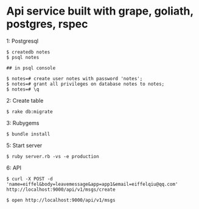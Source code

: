 Api service built with grape, goliath, postgres, rspec
=========================

1: Postgresql

	$ createdb notes
	$ psql notes

	## in psql console

	$ notes=# create user notes with password 'notes';
	$ notes=# grant all privileges on database notes to notes;
	$ notes=# \q

2: Create table

	$ rake db:migrate

3: Rubygems

	$ bundle install

5: Start server

	$ ruby server.rb -vs -e production
	
6: API

	$ curl -X POST -d 'name=eiffel&body=leavemessage&app=app1&email=eiffelqiu@qq.com' http://localhost:9000/api/v1/msgs/create

	$ open http://localhost:9000/api/v1/msgs

